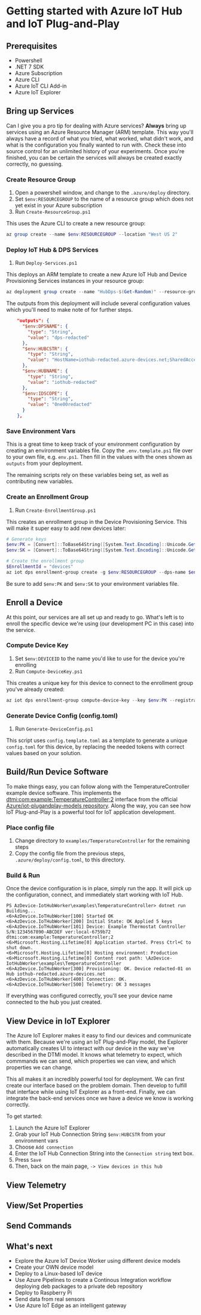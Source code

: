 # Getting started with Azure IoT Hub and IoT Plug-and-Play

## Prerequisites

* Powershell
* .NET 7 SDK
* Azure Subscription
* Azure CLI
* Azure IoT CLI Add-in
* Azure IoT Explorer

## Bring up Services

Can I give you a pro tip for dealing with Azure services? **Always** bring up services
using an Azure Resource Manager (ARM) template. This way you'll always have a record
of what you tried, what worked, what didn't work, and what is the configuration you
finally wanted to run with. Check these into source control for an unlimited history
of your experiments. Once you're finished, you can be certain the services will
always be created exactly correctly, no guessing.

### Create Resource Group

1. Open a powershell window, and change to the `.azure/deploy` directory.
2. Set `$env:RESOURCEGROUP` to the name of a resource group which does not yet exist in your Azure subscription
3. Run `Create-ResourceGroup.ps1`

This uses the Azure CLI to create a new resource group:
```powershell
az group create --name $env:RESOURCEGROUP --location "West US 2"
```

### Deploy IoT Hub & DPS Services

1. Run `Deploy-Services.ps1`

This deploys an ARM template to create a new Azure IoT Hub and Device Provisioning Services instances 
in your resource group:
```powershell
az deployment group create --name "HubDps-$(Get-Random)" --resource-group $env:RESOURCEGROUP --template-file "azuredeploy.json"
```

The outputs from this deployment will include several configuration values which you'll
need to make note of for further steps.

```json
    "outputs": {
      "$env:DPSNAME": {
        "type": "String",
        "value": "dps-redacted"
      },
      "$env:HUBCSTR": {
        "type": "String",
        "value": "HostName=iothub-redacted.azure-devices.net;SharedAccessKeyName=iothubowner;SharedAccessKey=redacted/redacted="
      },
      "$env:HUBNAME": {
        "type": "String",
        "value": "iothub-redacted"
      },
      "$env:IDSCOPE": {
        "type": "String",
        "value": "0ne00redacted"
      }
    },
```

### Save Environment Vars

This is a great time to keep track of your environment configuration by creating an 
environment variables file. Copy the `.env.template.ps1` file over to your own file,
e.g. `env.ps1`. Then fill in the values with the ones shown as `outputs` from your
deployment.

The remaining scripts rely on these variables being set, as well as contributing
new variables.

### Create an Enrollment Group

1. Run `Create-EnrollmentGroup.ps1` 

This creates an enrollment group in the Device Provisioning Service. This will make
it super easy to add new devices later:
```powershell
# Generate keys
$env:PK = [Convert]::ToBase64String([System.Text.Encoding]::Unicode.GetBytes("$(Get-Random)/$(Get-Random)"))
$env:SK = [Convert]::ToBase64String([System.Text.Encoding]::Unicode.GetBytes("$(Get-Random)/$(Get-Random)"))

# Create the enrollment group
$EnrollmentId = "devices"
az iot dps enrollment-group create -g $env:RESOURCEGROUP --dps-name $env:DPSNAME --enrollment-id $EnrollmentId --primary-key $env:PK --secondary-key $env:SK
```

Be sure to add `$env:PK` and `$env:SK` to your environment variables file.

## Enroll a Device

At this point, our services are all set up and ready to go. What's left is to enroll the specific device
we're using (our development PC in this case) into the service.

### Compute Device Key

1. Set `$env:DEVICEID` to the name you'd like to use for the device you're enrolling
2. Run `Compute-DeviceKey.ps1`

This creates a unique key for this device to connect to the enrollment group you've already
created:
```powershell
az iot dps enrollment-group compute-device-key --key $env:PK --registration-id $env:DEVICEID
```

### Generate Device Config (config.toml)

1. Run `Generate-DeviceConfig.ps1`

This script uses `config.template.toml` as a template to generate a unique `config.toml` for this device,
by replacing the needed tokens with correct values based on your solution.

## Build/Run Device Software

To make things easy, you can follow along with the TemperatureController example device software.
This implements the [dtmi:com:example:TemperatureController;2](https://github.com/Azure/iot-plugandplay-models/blob/main/dtmi/com/example/temperaturecontroller-2.json) interface from the official [Azure/iot-plugandplay-models repository](https://github.com/Azure/iot-plugandplay-models).
Along the way, you can see how IoT Plug-and-Play is a powerful tool for IoT application
development.

### Place config file

1. Change directory to `examples/TemperatureController` for the remaining steps
2. Copy the config file from the previous steps, `.azure/deploy/config.toml`, to this directory.

### Build & Run

Once the device configuration is in place, simply run the app. It will pick up the configuration,
connect, and immediately start working with IoT Hub.

```
PS AzDevice-IotHubWorker\examples\TemperatureController> dotnet run
Building...
<6>AzDevice.IoTHubWorker[100] Started OK
<6>AzDevice.IoTHubWorker[200] Initial State: OK Applied 5 keys
<6>AzDevice.IoTHubWorker[101] Device: Example Thermostat Controller S/N:1234567890-ABCDEF ver:local-6759b72 dtmi:com:example:TemperatureController;2
<6>Microsoft.Hosting.Lifetime[0] Application started. Press Ctrl+C to shut down.
<6>Microsoft.Hosting.Lifetime[0] Hosting environment: Production
<6>Microsoft.Hosting.Lifetime[0] Content root path: \AzDevice-IotHubWorker\examples\TemperatureController
<6>AzDevice.IoTHubWorker[300] Provisioning: OK. Device redacted-01 on Hub iothub-redacted.azure-devices.net
<6>AzDevice.IoTHubWorker[400] Connection: OK.
<6>AzDevice.IoTHubWorker[500] Telemetry: OK 3 messages
```

If everything was configured correctly, you'll see your device name connected to the hub you just created.

## View Device in IoT Explorer

The Azure IoT Explorer makes it easy to find our devices and communicate with them. Because we're using
an IoT Plug-and-Play model, the Explorer automatically creates UI to interact with our device in the
way we've described in the DTMI model. It knows what telemetry to expect, which commmands we can send,
which properties we can view, and which properties we can change. 

This all makes it an incredibly powerful tool for deployment. We can first create our interface based
on the problem domain. Then develop to fulfill that interface while using IoT Explorer as a front-end.
Finally, we can integrate the back-end services once we have a device we know is working correctly.

To get started:

1. Launch the Azure IoT Explorer
2. Grab your IoT Hub Connection String `$env:HUBCSTR` from your environment vars
3. Choose `Add connection`
4. Enter the IoT Hub Connection String into the `Connection string` text box.
5. Press `Save`
6. Then, back on the main page, `-> View devices in this hub`

## View Telemetry

## View/Set Properties

## Send Commands

## What's next

* Explore the Azure IoT Device Worker using different device models
* Create your OWN device model
* Deploy to a Linux-based IoT device
* Use Azure Pipelines to create a Continous Integration workflow deploying deb packages to a private deb repository
* Deploy to Raspberry Pi
* Send data from real sensors
* Use Azure IoT Edge as an intelligent gateway